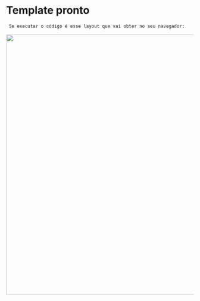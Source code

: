 # Template pronto
```bash
 Se executar o código é esse layout que vai obter no seu navegador:
```
<p align="center">
<img src="./src/img/grid_4.png"  width="700"/>
</p>